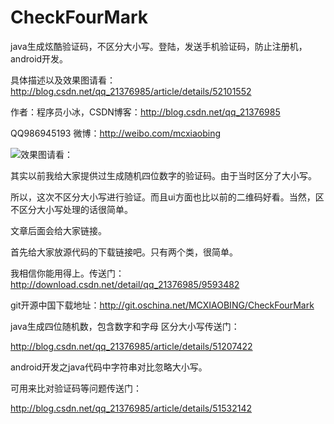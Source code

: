 # CheckFourMark
java生成炫酷验证码，不区分大小写。登陆，发送手机验证码，防止注册机，android开发。

具体描述以及效果图请看：http://blog.csdn.net/qq_21376985/article/details/52101552 

作者：程序员小冰，CSDN博客：http://blog.csdn.net/qq_21376985 

QQ986945193 微博：http://weibo.com/mcxiaobing 



![效果图请看：](http://img.blog.csdn.net/20160809162959877)


其实以前我给大家提供过生成随机四位数字的验证码。由于当时区分了大小写。

所以，这次不区分大小写进行验证。而且ui方面也比以前的二维码好看。当然，区不区分大小写处理的话很简单。

文章后面会给大家链接。

首先给大家放源代码的下载链接吧。只有两个类，很简单。

我相信你能用得上。传送门：http://download.csdn.net/detail/qq_21376985/9593482 

git开源中国下载地址：http://git.oschina.net/MCXIAOBING/CheckFourMark

java生成四位随机数，包含数字和字母 区分大小写传送门： 

http://blog.csdn.net/qq_21376985/article/details/51207422 

android开发之java代码中字符串对比忽略大小写。

可用来比对验证码等问题传送门： 

http://blog.csdn.net/qq_21376985/article/details/51532142
